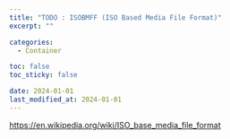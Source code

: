 ```yaml
---
title: "TODO : ISOBMFF (ISO Based Media File Format)"
excerpt: ""

categories:
  - Container

toc: false
toc_sticky: false

date: 2024-01-01
last_modified_at: 2024-01-01
---
```


https://en.wikipedia.org/wiki/ISO_base_media_file_format


